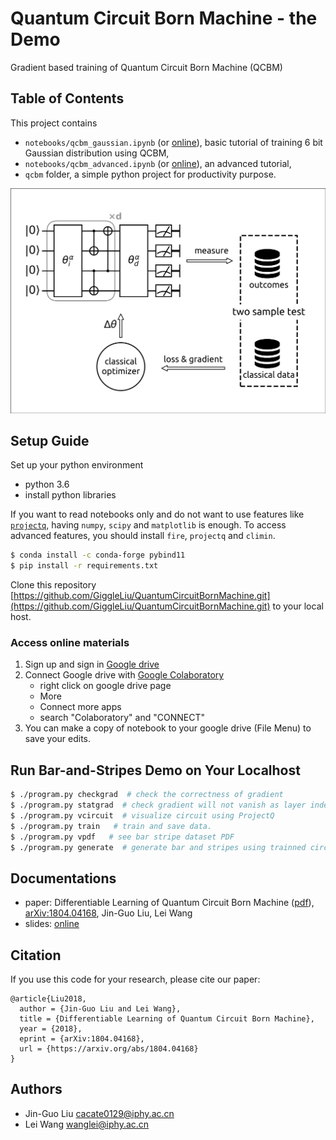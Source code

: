 # Quantum Circuit Born Machine - the Demo
Gradient based training of Quantum Circuit Born Machine (QCBM)

## Table of Contents
This project contains

* `notebooks/qcbm_gaussian.ipynb` (or [online](https://drive.google.com/file/d/1LfvWuM8rUPOtdWFRbUhSyjn35ndR7OW6/view?usp=sharing)), basic tutorial of training 6 bit Gaussian distribution using QCBM,
* `notebooks/qcbm_advanced.ipynb` (or [online](https://drive.google.com/file/d/1cA5niJga7aLcJqIdBtpGV9i0vyOen1Aq/view?usp=sharing)), an advanced tutorial,
* `qcbm` folder, a simple python project for productivity purpose.

![](docs/images/qcbm.png)

## Setup Guide
Set up your python environment

* python 3.6
* install python libraries

If you want to read notebooks only and do not want to use features like [`projectq`](https://github.com/ProjectQ-Framework/ProjectQ), having `numpy`, `scipy` and `matplotlib` is enough.
To access advanced features, you should install `fire`, `projectq` and `climin`.
```bash
$ conda install -c conda-forge pybind11
$ pip install -r requirements.txt
```

Clone this repository [https://github.com/GiggleLiu/QuantumCircuitBornMachine.git](https://github.com/GiggleLiu/QuantumCircuitBornMachine.git) to your local host.

### Access online materials
1. Sign up and sign in [Google drive](https://drive.google.com/)
2. Connect Google drive with [Google Colaboratory](https://colab.research.google.com)
    - right click on google drive page
    - More
    - Connect more apps
    - search "Colaboratory" and "CONNECT"
3. You can make a copy of notebook to your google drive (File Menu) to save your edits.

## Run Bar-and-Stripes Demo on Your Localhost

```bash
$ ./program.py checkgrad  # check the correctness of gradient
$ ./program.py statgrad  # check gradient will not vanish as layer index increase.
$ ./program.py vcircuit  # visualize circuit using ProjectQ
$ ./program.py train   # train and save data.
$ ./program.py vpdf   # see bar stripe dataset PDF
$ ./program.py generate  # generate bar and stripes using trainned circuit.
```

## Documentations

* paper: Differentiable Learning of Quantum Circuit Born Machine ([pdf](docs/1804.04168.pdf)), [arXiv:1804.04168](https://arxiv.org/abs/1804.04168), Jin-Guo Liu, Lei Wang
* slides: [online](https://docs.google.com/presentation/d/1ZNysy-MUlkPfuxUtZMz_Sd8Mz43oC6y7FcyeGGMaQoU/edit?usp=sharing)

## Citation

If you use this code for your research, please cite our paper:

```
@article{Liu2018,
  author = {Jin-Guo Liu and Lei Wang},
  title = {Differentiable Learning of Quantum Circuit Born Machine},
  year = {2018},
  eprint = {arXiv:1804.04168},
  url = {https://arxiv.org/abs/1804.04168}
}
```

## Authors

* Jin-Guo Liu <cacate0129@iphy.ac.cn>
* Lei Wang <wanglei@iphy.ac.cn>
